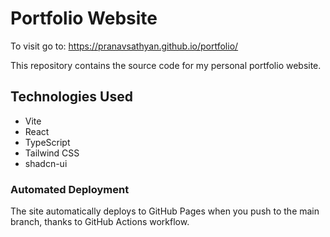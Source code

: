 
# Portfolio Website

To visit go to: https://pranavsathyan.github.io/portfolio/

This repository contains the source code for my personal portfolio website.

## Technologies Used

- Vite
- React
- TypeScript
- Tailwind CSS
- shadcn-ui

### Automated Deployment

The site automatically deploys to GitHub Pages when you push to the main branch, thanks to GitHub Actions workflow.


